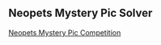 ## Neopets Mystery Pic Solver

[Neopets Mystery Pic Competition](https://www.neopets.com/games/mysterypic.phtml)
